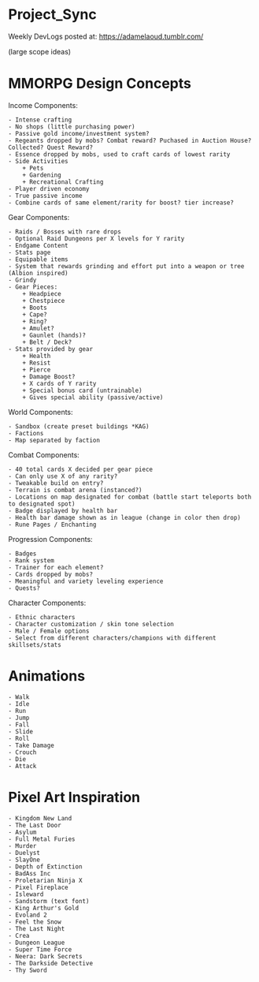 # Project_Sync
Weekly DevLogs posted at: https://adamelaoud.tumblr.com/

(large scope ideas)
# MMORPG Design Concepts
Income Components:

	- Intense crafting 
	- No shops (little purchasing power)
	- Passive gold income/investment system?
	- Regeants dropped by mobs? Combat reward? Puchased in Auction House? Collected? Quest Reward?
	- Essence dropped by mobs, used to craft cards of lowest rarity
	- Side Activities
		+ Pets
		+ Gardening
		+ Recreational Crafting
	- Player driven economy
	- True passive income
	- Combine cards of same element/rarity for boost? tier increase?

Gear Components:

	- Raids / Bosses with rare drops
	- Optional Raid Dungeons per X levels for Y rarity
	- Endgame Content
	- Stats page
	- Equipable items
	- System that rewards grinding and effort put into a weapon or tree (Albion inspired)
	- Grindy
	- Gear Pieces:
		+ Headpiece
		+ Chestpiece
		+ Boots
		+ Cape?
		+ Ring?
		+ Amulet?
		+ Gaunlet (hands)?
		+ Belt / Deck?
	- Stats provided by gear
		+ Health
		+ Resist
		+ Pierce
		+ Damage Boost?
		+ X cards of Y rarity
		+ Special bonus card (untrainable)
		+ Gives special ability (passive/active)

World Components:

	- Sandbox (create preset buildings *KAG)
	- Factions
	- Map separated by faction

Combat Components:

	- 40 total cards X decided per gear piece
	- Can only use X of any rarity?
	- Tweakable build on entry?
	- Terrain is combat arena (instanced?)
	- Locations on map designated for combat (battle start teleports both to designated spot)
	- Badge displayed by health bar
	- Health bar damage shown as in league (change in color then drop)
	- Rune Pages / Enchanting

Progression Components:

	- Badges
	- Rank system
	- Trainer for each element?
	- Cards dropped by mobs?
	- Meaningful and variety leveling experience
	- Quests?

Character Components:

	- Ethnic characters
	- Character customization / skin tone selection
	- Male / Female options
	- Select from different characters/champions with different skillsets/stats

# Animations
	- Walk
	- Idle
	- Run
	- Jump
	- Fall
	- Slide
	- Roll
	- Take Damage
	- Crouch
	- Die
	- Attack
	
# Pixel Art Inspiration
	- Kingdom New Land
	- The Last Door
	- Asylum
	- Full Metal Furies
	- Murder
	- Duelyst
	- SlayOne
	- Depth of Extinction
	- BadAss Inc
	- Proletarian Ninja X
	- Pixel Fireplace
	- Isleward
	- Sandstorm (text font)
	- King Arthur's Gold
	- Evoland 2
	- Feel the Snow
	- The Last Night
	- Crea
	- Dungeon League 
	- Super Time Force
	- Neera: Dark Secrets
	- The Darkside Detective
	- Thy Sword

